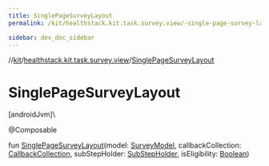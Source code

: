 ```yaml
---
title: SinglePageSurveyLayout
permalink: /kit/healthstack.kit.task.survey.view/-single-page-survey-layout.html

sidebar: dev_doc_sidebar
---
```

//[kit](../../kit.html)/[healthstack.kit.task.survey.view](index.html)/[SinglePageSurveyLayout](-single-page-survey-layout.html)



# SinglePageSurveyLayout



[androidJvm]\




@Composable



fun [SinglePageSurveyLayout](-single-page-survey-layout.html)(model: [SurveyModel](../healthstack.kit.task.survey.model/-survey-model/index.html), callbackCollection: [CallbackCollection](../healthstack.kit.task.base/-callback-collection/index.html), subStepHolder: [SubStepHolder](../healthstack.kit.task.survey.question/-sub-step-holder/index.html), isEligibility: [Boolean](https://kotlinlang.org/api/latest/jvm/stdlib/kotlin/-boolean/index.html))




